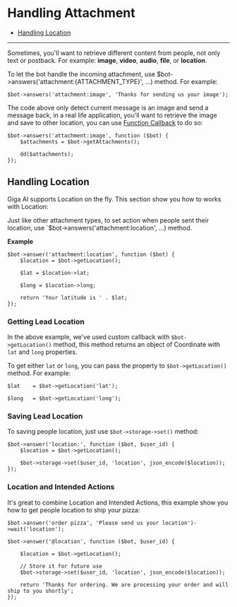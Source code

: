 # Handling Attachment

- [Handling Location](#handling-location)

---
Sometimes, you'll want to retrieve different content from people, not only text or postback. For example: **image**, **video**, **audio**, **file**, or **location**.

To let the bot handle the incoming attachment, use $bot->answers('attachment:{ATTACHMENT_TYPE}', ...) method. For example:

```
$bot->answers('attachment:image', 'Thanks for sending us your image');
```

The code above only detect current message is an image and send a message back, in a real life application, you'll want to retrieve the image and save to other location, you can use [Function Callback](/docs/api/callback) to do so:

```
$bot->answers('attachment:image', function ($bot) {
    $attachments = $bot->getAttachments();

    dd($attachments);
});
```

<a name="handling-location"></a>
## Handling Location
Giga AI supports Location on the fly. This section show you how to works with Location:

Just like other attachment types, to set action when people sent their location, use `$bot->answers('attachment:location', ...) method.

**Example**
```
$bot->answer('attachment:location', function ($bot) {
    $location = $bot->getLocation();

    $lat = $location->lat;

    $long = $location->long;

    return 'Your latitude is ' . $lat;
});
```

<a name="getting-lead-location"></a>
### Getting Lead Location

In the above example, we've used custom callback with `$bot->getLocation()` method, this method returns an object of Coordinate with `lat` and `long` properties.

To get either `lat` or `long`, you can pass the property to `$bot->getLocation()` method. For example:

```
$lat    = $bot->getLocation('lat');

$long   = $bot->getLocation('long');
```

<a name="saving-lead-location"></a>
### Saving Lead Location

To saving people location, just use `$bot->storage->set()` method:

```
$bot->answer('location:', function ($bot, $user_id) {
	$location = $bot->getLocation();

	$bot->storage->set($user_id, 'location', json_encode($location));
});
```

<a name="location-and-intended-actions"></a>
### Location and Intended Actions

It's great to combine Location and Intended Actions, this example show you how to get people location to ship your pizza:

```
$bot->answer('order pizza', 'Please send us your location')->wait('location');

$bot->answer('@location', function ($bot, $user_id) {
    
    $location = $bot->getLocation();
    
    // Store it for future use
    $bot->storage->set($user_id, 'location', json_encode($location));
    
    return 'Thanks for ordering. We are processing your order and will ship to you shortly';
});
```